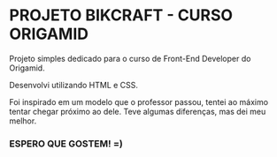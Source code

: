 <h1> PROJETO BIKCRAFT - CURSO ORIGAMID </h1>
<p> Projeto simples dedicado para o curso de Front-End Developer do Origamid.</p>
<p> Desenvolvi utilizando HTML e CSS. </p>
<p> Foi inspirado em um modelo que o professor passou, tentei ao máximo tentar chegar próximo ao dele. Teve algumas diferenças, mas dei meu melhor. </p>
<h3> ESPERO QUE GOSTEM! =) </h3>
